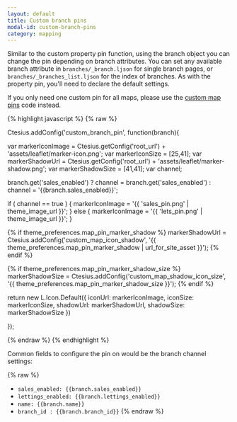 ```yaml
---
layout: default
title: Custom branch pins
modal-id: custom-branch-pins
category: mapping
---
```

Similar to the custom property pin function, using the branch object you can change the pin depending on branch attributes. You can set any available branch attribute in ``branches/_branch.ljson`` for single branch pages, or ``branches/_branches_list.ljson`` for the index of branches. As with the property pin, you'll need to declare the default settings.

If you only need one custom pin for all maps, please use the [custom map pins](/mapping/#custom-map-pins) code instead. 

{% highlight javascript %}
{% raw %}

Ctesius.addConfig('custom_branch_pin', function(branch){

 var markerIconImage = Ctesius.getConfig('root_url') + 'assets/leaflet/marker-icon.png';
 var markerIconSize = [25,41];
 var markerShadowUrl = Ctesius.getConfig('root_url') + 'assets/leaflet/marker-shadow.png';
 var markerShadowSize = [41,41];
 var channel;

 branch.get('sales_enabled') ? channel = branch.get('sales_enabled') : channel = '{{branch.sales_enabled}}';

 if ( channel == true ) {
  markerIconImage = '{{ 'sales_pin.png' | theme_image_url }}';
 } else {
  markerIconImage = '{{ 'lets_pin.png' | theme_image_url }}';
 }
 
 {% if theme_preferences.map_pin_marker_shadow %}
  markerShadowUrl = Ctesius.addConfig('custom_map_icon_shadow', '{{ theme_preferences.map_pin_marker_shadow  | url_for_site_asset }}');
 {% endif %}

 {% if theme_preferences.map_pin_marker_shadow_size %}
  markerShadowSize = Ctesius.addConfig('custom_map_shadow_icon_size', '{{ theme_preferences.map_pin_marker_shadow_size }}');
 {% endif %}

 return new L.Icon.Default({
  iconUrl: markerIconImage,
  iconSize: markerIconSize,
  shadowUrl: markerShadowUrl,
  shadowSize: markerShadowSize
 })

});

{% endraw %}
{% endhighlight %}

Common fields to configure the pin on would be the branch channel settings:

{% raw %}
- ``sales_enabled: {{branch.sales_enabled}}``
- ``lettings_enabled: {{branch.lettings_enabled}}``
- ``name: {{branch.name}}``
- ``branch_id : {{branch.branch_id}}``
{% endraw %}
